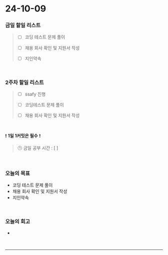 # 24-10-09
### 금일 할일 리스트
> - [ ] 코딩 테스트 문제 풀이
>
> - [ ] 채용 회사 확인 및 지원서 작성
>
> - [ ] 지인약속

<br/>

### 2주차 할일 리스트
> - [ ] ssafy 진행
>
> - [ ] 코딩테스트 문제 풀이
>
> - [ ] 채용 회사 확인 및 지원서 작성

<br/>

❗ **1일 1커밋은 필수** ❗
> 🕒 금일 공부 시간 : [  ]

<br/>

### 오늘의 목표
- 코딩 테스트 문제 풀이
- 채용 회사 확인 및 지원서 작성
- 지인약속

<br>

### 오늘의 회고
- 

<br/>

---

